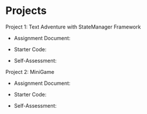 # Projects

Project 1:  Text Adventure with StateManager Framework

* Assignment Document: [](https://utdallas.box.com/v/Project1-Assignment)

* Starter Code: [](https://utdallas.box.com/v/Project1-StarterCode)

* Self-Assessment:



Project 2:  MiniGame

* Assignment Document: 

* Starter Code: 

* Self-Assessment: 


